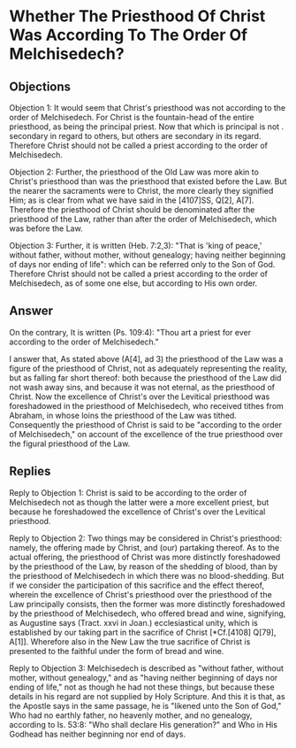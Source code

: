 # Whether The Priesthood Of Christ Was According To The Order Of Melchisedech?

## Objections

Objection 1: It would seem that Christ's priesthood was not according to the order of Melchisedech. For Christ is the fountain-head of the entire priesthood, as being the principal priest. Now that which is principal is not . secondary in regard to others, but others are secondary in its regard. Therefore Christ should not be called a priest according to the order of Melchisedech.

Objection 2: Further, the priesthood of the Old Law was more akin to Christ's priesthood than was the priesthood that existed before the Law. But the nearer the sacraments were to Christ, the more clearly they signified Him; as is clear from what we have said in the [4107]SS, Q[2], A[7]. Therefore the priesthood of Christ should be denominated after the priesthood of the Law, rather than after the order of Melchisedech, which was before the Law.

Objection 3: Further, it is written (Heb. 7:2,3): "That is 'king of peace,' without father, without mother, without genealogy; having neither beginning of days nor ending of life": which can be referred only to the Son of God. Therefore Christ should not be called a priest according to the order of Melchisedech, as of some one else, but according to His own order.

## Answer

On the contrary, It is written (Ps. 109:4): "Thou art a priest for ever according to the order of Melchisedech."

I answer that, As stated above (A[4], ad 3) the priesthood of the Law was a figure of the priesthood of Christ, not as adequately representing the reality, but as falling far short thereof: both because the priesthood of the Law did not wash away sins, and because it was not eternal, as the priesthood of Christ. Now the excellence of Christ's over the Levitical priesthood was foreshadowed in the priesthood of Melchisedech, who received tithes from Abraham, in whose loins the priesthood of the Law was tithed. Consequently the priesthood of Christ is said to be "according to the order of Melchisedech," on account of the excellence of the true priesthood over the figural priesthood of the Law.

## Replies

Reply to Objection 1: Christ is said to be according to the order of Melchisedech not as though the latter were a more excellent priest, but because he foreshadowed the excellence of Christ's over the Levitical priesthood.

Reply to Objection 2: Two things may be considered in Christ's priesthood: namely, the offering made by Christ, and (our) partaking thereof. As to the actual offering, the priesthood of Christ was more distinctly foreshadowed by the priesthood of the Law, by reason of the shedding of blood, than by the priesthood of Melchisedech in which there was no blood-shedding. But if we consider the participation of this sacrifice and the effect thereof, wherein the excellence of Christ's priesthood over the priesthood of the Law principally consists, then the former was more distinctly foreshadowed by the priesthood of Melchisedech, who offered bread and wine, signifying, as Augustine says (Tract. xxvi in Joan.) ecclesiastical unity, which is established by our taking part in the sacrifice of Christ [*Cf.[4108] Q[79], A[1]]. Wherefore also in the New Law the true sacrifice of Christ is presented to the faithful under the form of bread and wine.

Reply to Objection 3: Melchisedech is described as "without father, without mother, without genealogy," and as "having neither beginning of days nor ending of life," not as though he had not these things, but because these details in his regard are not supplied by Holy Scripture. And this it is that, as the Apostle says in the same passage, he is "likened unto the Son of God," Who had no earthly father, no heavenly mother, and no genealogy, according to Is. 53:8: "Who shall declare His generation?" and Who in His Godhead has neither beginning nor end of days.